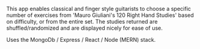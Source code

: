 This app enables classical and finger style guitarists to choose a specific number of exercises from 'Mauro Giuliani's 120 Right Hand Studies' based on difficulty, or from the entire set. The studies returned are shuffled/randomized and are displayed nicely for ease of use.

Uses the MongoDb / Express / React / Node (MERN) stack. 
